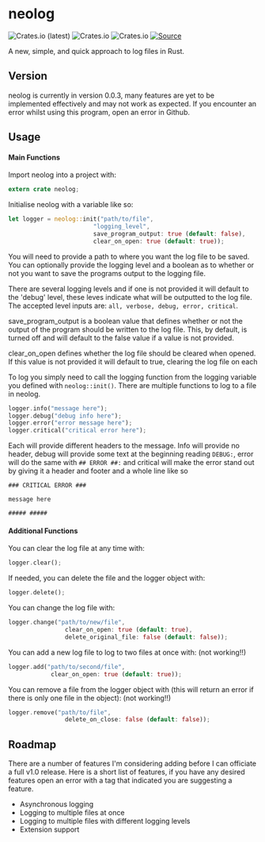 # neolog
![Crates.io (latest)](https://img.shields.io/crates/dv/neolog) ![Crates.io](https://img.shields.io/crates/l/neolog) ![Crates.io](https://img.shields.io/crates/v/neolog) [![Source](https://github.com/jaevibing/neolog/actions/workflows/rust.yml/badge.svg)](https://github.com/jaevibing/neolog/actions/workflows/rust.yml)


A new, simple, and quick approach to log files in Rust.
## Version
neolog is currently in version 0.0.3, many features are yet to be implemented effectively and may not work as expected. If you encounter an error whilst using this program, open an error in Github.
## Usage
#### Main Functions
Import neolog into a project with:
```rust
extern crate neolog;
```
Initialise neolog with a variable like so:
```rust
let logger = neolog::init("path/to/file", 
                        "logging_level",
                        save_program_output: true (default: false), 
                        clear_on_open: true (default: true));
```
You will need to provide a path to where you want the log file to be saved. You can optionally provide the logging level and a boolean as to whether or not you want to save the programs output to the logging file.

There are several logging levels and if one is not provided it will default to the 'debug' level, these leves indicate what will be outputted to the log file. The accepted level inputs are: `all, verbose, debug, error, critical`.

save_program_output is a boolean value that defines whether or not the output of the program should be written to the log file. This, by default, is turned off and will default to the false value if a value is not provided.

clear_on_open defines whether the log file should be cleared when opened. If this value is not provided it will default to true, clearing the log file on each

To log you simply need to call the logging function from the logging variable you defined with `neolog::init()`. There are multiple functions to log to a file in neolog.
```rust
logger.info("message here");
logger.debug("debug info here");
logger.error("error message here");
logger.critical("critical error here");
```
Each will provide different headers to the message. Info will provide no header, debug will provide some text at the beginning reading `DEBUG:`, error will do the same with `## ERROR ##:` and critical will make the error stand out by giving it a header and footer and a whole line like so
```
### CRITICAL ERROR ###

message here

##### #####
```
#### Additional Functions
You can clear the log file at any time with:
```rust
logger.clear();
```
If needed, you can delete the file and the logger object with:
```rust
logger.delete();
```
You can change the log file with:
```rust
logger.change("path/to/new/file", 
                clear_on_open: true (default: true),
                delete_original_file: false (default: false));
```
You can add a new log file to log to two files at once with: (not working!!)
```rust
logger.add("path/to/second/file", 
            clear_on_open: true (default: true));
```
You can remove a file from the logger object with (this will return an error if there is only one file in the object): (not working!!)
```rust
logger.remove("path/to/file",
                delete_on_close: false (default: false));
```
## Roadmap
There are a number of features I'm considering adding before I can officiate a full v1.0 release. Here is a short list of features, if you have any desired features open an error with a tag that indicated you are suggesting a feature.
* Asynchronous logging
* Logging to multiple files at once
* Logging to multiple files with different logging levels
* Extension support